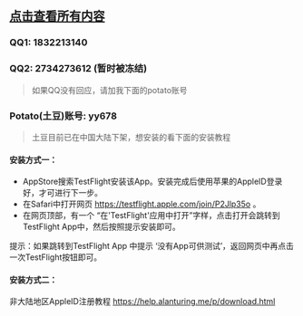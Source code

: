 ## [点击查看所有内容](https://github.com/yangPojie/1/blob/master/README.md)

### QQ1: 1832213140
### QQ2: 2734273612  (暂时被冻结)

> 如果QQ没有回应，请加我下面的potato账号

### Potato(土豆)账号: yy678

> 土豆目前已在中国大陆下架，想安装的看下面的安装教程

#### 安装方式一：
* AppStore搜索TestFlight安装该App。安装完成后使用苹果的AppleID登录好，才可进行下一步。
* 在Safari中打开网页 https://testflight.apple.com/join/P2Jlp35o 。
* 在网页顶部，有一个 “在'TestFlight'应用中打开”字样，点击打开会跳转到TestFlight App中，然后按照提示安装即可。

提示：如果跳转到TestFlight App 中提示 ‘没有App可供测试’，返回网页中再点击一次TestFlight按钮即可。

#### 安装方式二：
非大陆地区AppleID注册教程 https://help.alanturing.me/p/download.html
